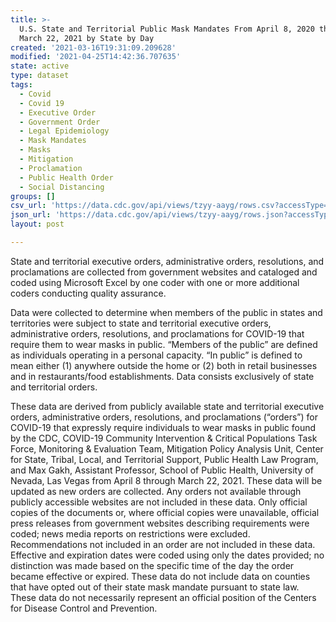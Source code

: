 ```yaml
---
title: >-
  U.S. State and Territorial Public Mask Mandates From April 8, 2020 through
  March 22, 2021 by State by Day
created: '2021-03-16T19:31:09.209628'
modified: '2021-04-25T14:42:36.707635'
state: active
type: dataset
tags:
  - Covid
  - Covid 19
  - Executive Order
  - Government Order
  - Legal Epidemiology
  - Mask Mandates
  - Masks
  - Mitigation
  - Proclamation
  - Public Health Order
  - Social Distancing
groups: []
csv_url: 'https://data.cdc.gov/api/views/tzyy-aayg/rows.csv?accessType=DOWNLOAD'
json_url: 'https://data.cdc.gov/api/views/tzyy-aayg/rows.json?accessType=DOWNLOAD'
layout: post

---
```

State and territorial executive orders, administrative orders, resolutions, and proclamations are collected from government websites and cataloged and coded using Microsoft Excel by one coder with one or more additional coders conducting quality assurance.

Data were collected to determine when members of the public in states and territories were subject to state and territorial executive orders, administrative orders, resolutions, and proclamations for COVID-19 that require them to wear masks in public. “Members of the public” are defined as individuals operating in a personal capacity. “In public” is defined to mean either (1) anywhere outside the home or (2) both in retail businesses and in restaurants/food establishments. Data consists exclusively of state and territorial orders.

These data are derived from publicly available state and territorial executive orders, administrative orders, resolutions, and proclamations (“orders”) for COVID-19 that expressly require individuals to wear masks in public found by the CDC, COVID-19 Community Intervention & Critical Populations Task Force, Monitoring & Evaluation Team, Mitigation Policy Analysis Unit, Center for State, Tribal, Local, and Territorial Support, Public Health Law Program, and Max Gakh, Assistant Professor, School of Public Health, University of Nevada, Las Vegas from April 8 through March 22, 2021. These data will be updated as new orders are collected. Any orders not available through publicly accessible websites are not included in these data. Only official copies of the documents or, where official copies were unavailable, official press releases from government websites describing requirements were coded; news media reports on restrictions were excluded. Recommendations not included in an order are not included in these data. Effective and expiration dates were coded using only the dates provided; no distinction was made based on the specific time of the day the order became effective or expired. These data do not include data on counties that have opted out of their state mask mandate pursuant to state law. These data do not necessarily represent an official position of the Centers for Disease Control and Prevention.
